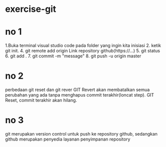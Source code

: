 # exercise-git
# no 1
1.Buka terminal visual studio code pada folder yang ingin kita inisiasi
2. ketik git init.
4. git remote add origin Link repository github(https://...)
5. git status
6. git add .
7. git commit -m "message"
8. git push -u origin master

# no 2
perbedaan git reset dan git rever
GIT Revert akan membatalkan semua perubahan yang ada tanpa menghapus commit terakhir(loncat step). 
GIT Reset, commit terakhir akan hilang.

# no 3
git merupakan version control untuk push ke repository github, sedangkan github merupakan penyedia layanan penyimpanan repository
